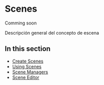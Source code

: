 # Scenes
Comming soon

Descripción general del concepto de escena

## In this section
* [Create Scenes](create_scenes.md)
* [Using Scenes](using_scenes.md)
* [Scene Managers](scenemanagers.md)
* [Scene Editor](scene_editor.md)